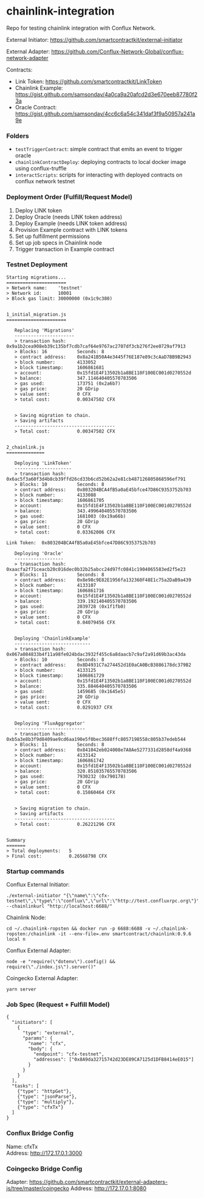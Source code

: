 # chainlink-integration
Repo for testing chainlink integration with Conflux Network.

External Initiator: https://github.com/smartcontractkit/external-initiator

External Adapter: https://github.com/Conflux-Network-Global/conflux-network-adapter

Contracts:
* Link Token: https://github.com/smartcontractkit/LinkToken
* Chainlink Example: https://gist.github.com/samsondav/4a0ca9a20afcd2d3e670eeb87780f23a
* Oracle Contract: https://gist.github.com/samsondav/4cc6c6a54c341daf3f9a50957a241a9e

### Folders
* `testTriggerContract`: simple contract that emits an event to trigger oracle
* `chainlinkContractDeploy`: deploying contracts to local docker image using conflux-truffle
* `interactScripts`: scripts for interacting with deployed contracts on conflux network testnet

### Deployment Order (Fulfill/Request Model)
1. Deploy LINK token
1. Deploy Oracle (needs LINK token address)
1. Deploy Example (needs LINK token address)
1. Provision Example contract with LINK tokens
1. Set up fulfillment permissions
1. Set up job specs in Chainlink node
1. Trigger transaction in Example contract

### Testnet Deployment
```
Starting migrations...
======================
> Network name:    'testnet'
> Network id:      10001
> Block gas limit: 30000000 (0x1c9c380)


1_initial_migration.js
======================

   Replacing 'Migrations'
   ----------------------
   > transaction hash:    0x9a1b2cea908eb39c135bf7cdb7caf64e9767ac2707df3cb276f2ee0729af7913
   > Blocks: 16           Seconds: 8
   > contract address:    0x8a241B50A4e3445f76E187e89c3cAaD7BB9B2943
   > block number:        4133052
   > block timestamp:     1606861681
   > account:             0x15fd1E4F13502b1a8BE110F100EC001d0270552d
   > balance:             347.114640405570783506
   > gas used:            173751 (0x2a6b7)
   > gas price:           20 GDrip
   > value sent:          0 CFX
   > total cost:          0.00347502 CFX


   > Saving migration to chain.
   > Saving artifacts
   -------------------------------------
   > Total cost:          0.00347502 CFX


2_chainlink.js
==============

   Deploying 'LinkToken'
   ---------------------
   > transaction hash:    0x6ac5f3a60f3d4b8cb39ffd26cd33b6cd52b62a2e81cb487126805868596ef791
   > Blocks: 10           Seconds: 8
   > contract address:    0x803204BCA4fB5a0aE45bfce47D86C9353752b703
   > block number:        4133088
   > block timestamp:     1606861705
   > account:             0x15fd1E4F13502b1a8BE110F100EC001d0270552d
   > balance:             343.499640405570783506
   > gas used:            1681003 (0x19a66b)
   > gas price:           20 GDrip
   > value sent:          0 CFX
   > total cost:          0.03362006 CFX

Link Token:  0x803204BCA4fB5a0aE45bfce47D86C9353752b703

   Deploying 'Oracle'
   ------------------
   > transaction hash:    0xaacfa2f71ceacb20c016dec0b32b25abcc24d97fc0841c1904065583ed2f5e23
   > Blocks: 11           Seconds: 8
   > contract address:    0x8e98c9E82E1956fa132360F48E1c75a2DaB9a439
   > block number:        4133107
   > block timestamp:     1606861716
   > account:             0x15fd1E4F13502b1a8BE110F100EC001d0270552d
   > balance:             339.192140405570783506
   > gas used:            2039728 (0x1f1fb0)
   > gas price:           20 GDrip
   > value sent:          0 CFX
   > total cost:          0.04079456 CFX


   Deploying 'ChainlinkExample'
   ----------------------------
   > transaction hash:    0x067a084833b4f11a98fe024bdac3932f455c6a8daacb7c9af2a91d69b3ac43da
   > Blocks: 10           Seconds: 8
   > contract address:    0x8D4931C7a274452d1E0aCA0BcB3886178dc379B2
   > block number:        4133125
   > block timestamp:     1606861729
   > account:             0x15fd1E4F13502b1a8BE110F100EC001d0270552d
   > balance:             335.884640405570783506
   > gas used:            1459685 (0x1645e5)
   > gas price:           20 GDrip
   > value sent:          0 CFX
   > total cost:          0.0291937 CFX


   Deploying 'FluxAggregator'
   --------------------------
   > transaction hash:    0xb5a3e8b3f9d8409ae9cd6aa190e5f0bec3688ffc8057198558c805b37edeb544
   > Blocks: 11           Seconds: 8
   > contract address:    0x841042eb024008e7A8Ae5277331d2858df4a9368
   > block number:        4133142
   > block timestamp:     1606861742
   > account:             0x15fd1E4F13502b1a8BE110F100EC001d0270552d
   > balance:             320.851035765570783506
   > gas used:            7930232 (0x790178)
   > gas price:           20 GDrip
   > value sent:          0 CFX
   > total cost:          0.15860464 CFX


   > Saving migration to chain.
   > Saving artifacts
   -------------------------------------
   > Total cost:          0.26221296 CFX


Summary
=======
> Total deployments:   5
> Final cost:          0.26568798 CFX
```

### Startup commands
Conflux External Initiator:
```
./external-initiator "{\"name\":\"cfx-testnet\",\"type\":\"conflux\",\"url\":\"http://test.confluxrpc.org\"}" --chainlinkurl "http://localhost:6688/"
```

Chainlink Node:
```
cd ~/.chainlink-ropsten && docker run -p 6688:6688 -v ~/.chainlink-ropsten:/chainlink -it --env-file=.env smartcontract/chainlink:0.9.6 local n
```

Conflux External Adapter:
```
node -e "require(\"dotenv\").config() && require(\"./index.js\").server()"
```

Coingecko External Adapter:
```
yarn server
```

### Job Spec (Request + Fulfill Model)
```
{
  "initiators": [
    {
      "type": "external",
      "params": {
        "name": "cfx",
        "body": {
          "endpoint": "cfx-testnet",
          "addresses": ["0x8A9da32715742d23DE89CA7125d1DFB8414eE015"]
        }
      }
    }
  ],
  "tasks": [
    {"type": "httpGet"},
    {"type": "jsonParse"},
    {"type": "multiply"},
    {"type": "cfxTx"}
  ]
}
```

### Conflux Bridge Config
Name: cfxTx  
Address: http://172.17.0.1:3000

### Coingecko Bridge Config
Adapter: https://github.com/smartcontractkit/external-adapters-js/tree/master/coingecko
Address: http://172.17.0.1:8080
